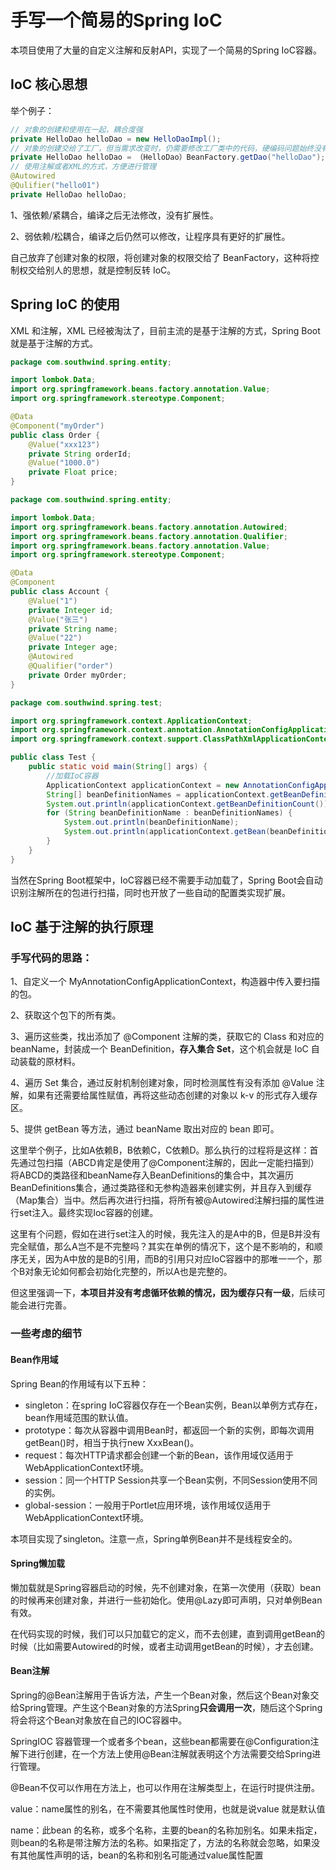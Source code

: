 # 手写一个简易的Spring IoC

本项目使用了大量的自定义注解和反射API，实现了一个简易的Spring IoC容器。

## IoC 核心思想

举个例子：

```java
// 对象的创建和使用在一起，耦合度强
private HelloDao helloDao = new HelloDaoImpl();
// 对象的创建交给了工厂，但当需求改变时，仍需要修改工厂类中的代码，硬编码问题始终没有得到解决
private HelloDao helloDao = （HelloDao）BeanFactory.getDao("helloDao");
// 使用注解或者XML的方式，方便进行管理
@Autowired
@Qulifier("hello01")
private HelloDao helloDao;
```

1、强依赖/紧耦合，编译之后无法修改，没有扩展性。

2、弱依赖/松耦合，编译之后仍然可以修改，让程序具有更好的扩展性。

自己放弃了创建对象的权限，将创建对象的权限交给了 BeanFactory，这种将控制权交给别人的思想，就是控制反转 IoC。

## Spring IoC 的使用

XML 和注解，XML 已经被淘汰了，目前主流的是基于注解的方式，Spring Boot 就是基于注解的方式。

```java
package com.southwind.spring.entity;

import lombok.Data;
import org.springframework.beans.factory.annotation.Value;
import org.springframework.stereotype.Component;

@Data
@Component("myOrder")
public class Order {
    @Value("xxx123")
    private String orderId;
    @Value("1000.0")
    private Float price;
}
```

```java
package com.southwind.spring.entity;

import lombok.Data;
import org.springframework.beans.factory.annotation.Autowired;
import org.springframework.beans.factory.annotation.Qualifier;
import org.springframework.beans.factory.annotation.Value;
import org.springframework.stereotype.Component;

@Data
@Component
public class Account {
    @Value("1")
    private Integer id;
    @Value("张三")
    private String name;
    @Value("22")
    private Integer age;
    @Autowired
    @Qualifier("order")
    private Order myOrder;
}
```

```java
package com.southwind.spring.test;

import org.springframework.context.ApplicationContext;
import org.springframework.context.annotation.AnnotationConfigApplicationContext;
import org.springframework.context.support.ClassPathXmlApplicationContext;

public class Test {
    public static void main(String[] args) {
        //加载IoC容器
        ApplicationContext applicationContext = new AnnotationConfigApplicationContext("com.southwind.spring.entity");
        String[] beanDefinitionNames = applicationContext.getBeanDefinitionNames();
        System.out.println(applicationContext.getBeanDefinitionCount());
        for (String beanDefinitionName : beanDefinitionNames) {
            System.out.println(beanDefinitionName);
            System.out.println(applicationContext.getBean(beanDefinitionName));
        }
    }
}
```

当然在Spring Boot框架中，IoC容器已经不需要手动加载了，Spring Boot会自动识别注解所在的包进行扫描，同时也开放了一些自动的配置类实现扩展。

## IoC 基于注解的执行原理

### 手写代码的思路：

1、自定义一个 MyAnnotationConfigApplicationContext，构造器中传入要扫描的包。

2、获取这个包下的所有类。

3、遍历这些类，找出添加了 @Component 注解的类，获取它的 Class 和对应的 beanName，封装成一个 BeanDefinition，**存入集合 Set**，这个机会就是 IoC 自动装载的原材料。

4、遍历 Set 集合，通过反射机制创建对象，同时检测属性有没有添加 @Value 注解，如果有还需要给属性赋值，再将这些动态创建的对象以 k-v 的形式存入缓存区。

5、提供 getBean 等方法，通过 beanName 取出对应的 bean 即可。



这里举个例子，比如A依赖B，B依赖C，C依赖D。那么执行的过程将是这样：首先通过包扫描（ABCD肯定是使用了@Component注解的，因此一定能扫描到）将ABCD的类路径和beanName存入BeanDefinitions的集合中，其次遍历BeanDefinitions集合，通过类路径和无参构造器来创建实例，并且存入到缓存（Map集合）当中。然后再次进行扫描，将所有被@Autowired注解扫描的属性进行set注入。最终实现Ioc容器的创建。

这里有个问题，假如在进行set注入的时候，我先注入的是A中的B，但是B并没有完全赋值，那么A岂不是不完整吗？其实在单例的情况下，这个是不影响的，和顺序无关，因为A中放的是B的引用，而B的引用只对应IoC容器中的那唯一一个，那个B对象无论如何都会初始化完整的，所以A也是完整的。

但这里强调一下，**本项目并没有考虑循环依赖的情况，因为缓存只有一级**，后续可能会进行完善。



### 一些考虑的细节

#### Bean作用域

Spring Bean的作用域有以下五种：

- singleton：在spring IoC容器仅存在一个Bean实例，Bean以单例方式存在，bean作用域范围的默认值。
- prototype：每次从容器中调用Bean时，都返回一个新的实例，即每次调用getBean()时，相当于执行new XxxBean()。
- request：每次HTTP请求都会创建一个新的Bean，该作用域仅适用于WebApplicationContext环境。
- session：同一个HTTP Session共享一个Bean实例，不同Session使用不同的实例。
- global-session：一般用于Portlet应用环境，该作用域仅适用于WebApplicationContext环境。

本项目实现了singleton。注意一点，Spring单例Bean并不是线程安全的。



#### Spring懒加载

懒加载就是Spring容器启动的时候，先不创建对象，在第一次使用（获取）bean的时候再来创建对象，并进行一些初始化。使用@Lazy即可声明，只对单例Bean有效。

在代码实现的时候，我们可以只加载它的定义，而不去创建，直到调用getBean的时候（比如需要Autowired的时候，或者主动调用getBean的时候），才去创建。



#### Bean注解

Spring的@Bean注解用于告诉方法，产生一个Bean对象，然后这个Bean对象交给Spring管理。产生这个Bean对象的方法Spring**只会调用一次**，随后这个Spring将会将这个Bean对象放在自己的IOC容器中。

SpringIOC 容器管理一个或者多个bean，这些bean都需要在@Configuration注解下进行创建，在一个方法上使用@Bean注解就表明这个方法需要交给Spring进行管理。

@Bean不仅可以作用在方法上，也可以作用在注解类型上，在运行时提供注册。

value：name属性的别名，在不需要其他属性时使用，也就是说value 就是默认值

name：此bean 的名称，或多个名称，主要的bean的名称加别名。如果未指定，则bean的名称是带注解方法的名称。如果指定了，方法的名称就会忽略，如果没有其他属性声明的话，bean的名称和别名可能通过value属性配置

